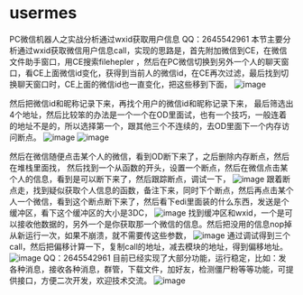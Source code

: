 # usermes
PC微信机器人之实战分析通过wxid获取用户信息
QQ：2645542961
本节主要分析通过wxid获取微信用户信息call，实现的思路是，首先附加微信到CE，在微信文件助手窗口，用CE搜索filehepler ，然后在PC微信切换到另外一个人的聊天窗口，看CE上面微信id变化，获得到当前人的微信id，在CE再次过滤，最后找到切换聊天窗口时，CE上面的微信id也一直变化，把这些移到下面，
![image](https://user-images.githubusercontent.com/73727649/119217004-d8b87880-bb09-11eb-9aac-e8ca74a4d200.png)

然后把微信id和昵称记录下来，再找个用户的微信id和昵称记录下来，
最后筛选出4个地址，然后比较笨的办法是一个一个在OD里面试，也有一个技巧，一般连着的地址不是的，所以选择第一个，跟其他三个不连续的，去OD里面下一个内存访问断点。
![image](https://user-images.githubusercontent.com/73727649/119217008-e3730d80-bb09-11eb-889a-3e4f4adbe05f.png)
![image](https://user-images.githubusercontent.com/73727649/119217011-e66dfe00-bb09-11eb-9918-605ab6528714.png)

然后在微信随便点击某个人的微信，看到OD断下来了，之后删除内存断点，然后在堆栈里面找，
然后找到一个从函数的开头，设置一个断点，然后在微信点击某个人的信息，看到是可以断下来了，然后跟踪断点，调试一下，
![image](https://user-images.githubusercontent.com/73727649/119217035-1ddcaa80-bb0a-11eb-91f5-07ca860032a3.png)
跟着断点走，找到疑似获取个人信息的函数，备注下来，同时下个断点，然后再点击某个人一个微信，看到这个断点断下来了，然后看下edi里面装的什么东西，发送是个缓冲区，看下这个缓冲区的大小是3DC，
![image](https://user-images.githubusercontent.com/73727649/119217136-af4c1c80-bb0a-11eb-833d-e7bcd03de61e.png)
找到缓冲区和wxid，一个是可以接收他数据的，另外一个是你获取那一个微信的信息。然后把没用的信息nop掉从新运行一次，如果不崩溃，就不需要传这些参数，
![image](https://user-images.githubusercontent.com/73727649/119217143-b4a96700-bb0a-11eb-8be8-d052bfb2ce31.png)
通过调试得到三个call，然后把偏移计算一下，复制call的地址，减去模块的地址，得到偏移地址。
![image](https://user-images.githubusercontent.com/73727649/119217147-ba06b180-bb0a-11eb-9cd2-87d9b8ce557d.png)
QQ：2645542961
目前已经实现了大部分功能，运行稳定，比如：发各种消息，接收各种消息，群管，下载文件，加好友，检测僵尸粉等等功能，可提供接口，方便二次开发，欢迎技术交流。
![image](https://user-images.githubusercontent.com/73727649/119217162-d4408f80-bb0a-11eb-9833-10edfae22073.png)
